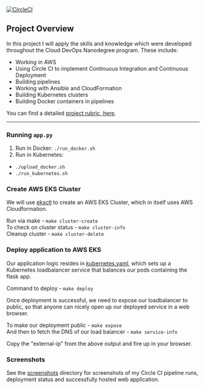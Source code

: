 [![CircleCI](https://dl.circleci.com/status-badge/img/gh/ashishnitinpatil/udacity_nd9991_capstone/tree/master.svg?style=svg)](https://dl.circleci.com/status-badge/redirect/gh/ashishnitinpatil/udacity_nd9991_capstone/tree/master)

## Project Overview

In this project I will apply the skills and knowledge which were developed throughout the Cloud DevOps Nanodegree program. These include:

* Working in AWS
* Using Circle CI to implement Continuous Integration and Continuous Deployment
* Building pipelines
* Working with Ansible and CloudFormation
* Building Kubernetes clusters
* Building Docker containers in pipelines

You can find a detailed [project rubric, here](https://review.udacity.com/#!/rubrics/2577/view).

---

### Running `app.py`

1. Run in Docker:  `./run_docker.sh`
2. Run in Kubernetes:  
  - `./upload_docker.sh`
  - `./run_kubernetes.sh`

### Create AWS EKS Cluster

We will use [eksctl](https://eksctl.io/) to create an AWS EKS Cluster, which in itself uses AWS Cloudformation.

Run via make - `make cluster-create`  
To check on cluster status - `make cluster-info`  
Cleanup cluster - `make cluster-delete`  

### Deploy application to AWS EKS

Our application logic resides in [kubernetes.yaml](./kubernetes.yaml), which sets up a Kubernetes loadbalancer service that balances our pods containing the flask app.  

Command to deploy - `make deploy`  

Once deployment is successful, we need to expose our loadbalancer to public, so that anyone can nicely open up our deployed service in a web browser.  

To make our deployment public - `make expose`  
And then to fetch the DNS of our load balancer - `make service-info`  

Copy the "external-ip" from the above output and fire up in your browser.

### Screenshots

See the [screenshots](./screenshots) directory for screenshots of my Circle CI pipeline runs, deployment status and successfully hosted web application.

